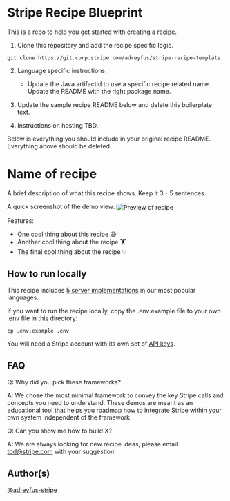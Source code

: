 # Stripe Recipe Blueprint
This is a repo to help you get started with creating a recipe. 

1. Clone this repository and add the recipe specific logic. 
```
git clone https://git.corp.stripe.com/adreyfus/stripe-recipe-template
```

2. Language specific instructions: 
    - Update the Java artifactId to use a specific recipe related name. Update the README with the right package name.

3. Update the sample recipe README below and delete this boilerplate text.

4. Instructions on hosting TBD.

Below is everything you should include in your original recipe README. Everything above should be deleted.

# Name of recipe
A brief description of what this recipe shows. Keep it 3 - 5 sentences.

A quick screenshot of the demo view:
<img src="https://cf.ltkcdn.net/dogs/images/std/236742-699x450-cutest-puppy-videos.jpg" alt="Preview of recipe" align="center">

Features:
* One cool thing about this recipe 😃
* Another cool thing about the recipe 🏋️
* The final cool thing about the recipe 💡

## How to run locally
This recipe includes [5 server implementations](server/README.md) in our most popular languages. 

If you want to run the recipe locally, copy the .env.example file to your own .env file in this directory: 

```
cp .env.example .env
```

You will need a Stripe account with its own set of [API keys](https://stripe.com/docs/development#api-keys).

## FAQ
Q: Why did you pick these frameworks?

A: We chose the most minimal framework to convey the key Stripe calls and concepts you need to understand. These demos are meant as an educational tool that helps you roadmap how to integrate Stripe within your own system independent of the framework.

Q: Can you show me how to build X?

A: We are always looking for new recipe ideas, please email tbd@stripe.com with your suggestion!

## Author(s)
[@adreyfus-stripe](https://twitter.com/adrind)
